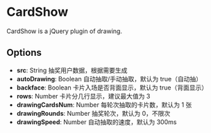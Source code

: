# CardShow

CardShow is a jQuery plugin of drawing.

## Options

- __src__: String 抽奖用户数据，根据需要生成
- __autoDrawing__: Boolean 自动抽取/手动抽取，默认为 true（自动抽）
- __backface__: Boolean 卡片入场是否背面显示，默认为 true（背面显示）
- __rows__: Number 卡片分几行显示，建议最大值为 3
- __drawingCardsNum__: Number 每轮次抽取的卡片数，默认为 1 张
- __drawingRounds__: Number 抽奖轮次，默认为 0，不限次
- __drawingSpeed__: Number 自动抽取的速度，默认为 300ms


